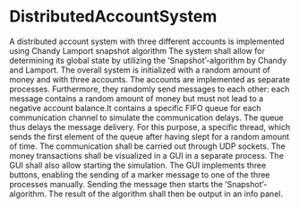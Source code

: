 # DistributedAccountSystem
A distributed account system with three different accounts is implemented using Chandy Lamport snapshot algorithm
 The system shall
allow for determining its global state by utilizing the ‘Snapshot’-algorithm by Chandy and
Lamport. The overall system is initialized with a random amount of money and with three
accounts. The accounts are implemented as separate processes. Furthermore, they randomly send messages to each other: each message contains a random amount of money but must not lead to a negative account balance.It contains a specific FIFO queue for each communication channel to simulate the communication delays. The queue thus delays the message delivery. For this purpose, a specific thread, which sends the first element of the queue after having slept for a random amount of time. The communication shall be carried out through UDP sockets. The money transactions shall be visualized in a GUI in a separate process. The GUI shall also allow starting the simulation. The GUI implements three buttons, enabling the sending of a marker message to one of the three processes manually. Sending the message then starts the ‘Snapshot’-algorithm. The result of the algorithm shall then be output in an info panel.
